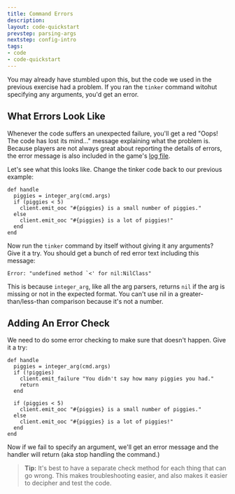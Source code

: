 ```yaml
---
title: Command Errors
description:
layout: code-quickstart
prevstep: parsing-args
nextstep: config-intro
tags: 
- code
- code-quickstart
---
```


You may already have stumbled upon this, but the code we used in the previous exercise had a problem.  If you ran the `tinker` command witohut specifying any arguments, you'd get an error.

## What Errors Look Like

Whenever the code suffers an unexpected failure, you'll get a red "Oops! The code has lost its mind..." message explaining what the problem is.  Because players are not always great about reporting the details of errors, the error message is also included in the game's [log file](/tutorials/code/logs).  

Let's see what this looks like.  Change the tinker code back to our previous example:

    def handle
      piggies = integer_arg(cmd.args)
      if (piggies < 5)
        client.emit_ooc "#{piggies} is a small number of piggies."
      else
        client.emit_ooc "#{piggies} is a lot of piggies!"
      end
    end

Now run the `tinker` command by itself without giving it any arguments?  Give it a try.  You should get a bunch of red error text including this message:

    Error: "undefined method `<' for nil:NilClass"

This is because `integer_arg`, like all the arg parsers, returns `nil` if the arg is missing or not in the expected format.  You can't use nil in a greater-than/less-than comparison because it's not a number.

## Adding An Error Check

We need to do some error checking to make sure that doesn't happen.  Give it a try:

    def handle
      piggies = integer_arg(cmd.args)
      if (!piggies)
        client.emit_failure "You didn't say how many piggies you had."
        return
      end
      
      if (piggies < 5)
        client.emit_ooc "#{piggies} is a small number of piggies."
      else
        client.emit_ooc "#{piggies} is a lot of piggies!"
      end
    end

Now if we fail to specify an argument, we'll get an error message and the handler will return (aka stop handling the command.)

> <i class="fa fa-info-circle"></i> **Tip:** It's best to have a separate check method for each thing that can go wrong. This makes troubleshooting easier, and also makes it easier to decipher and test the code.
